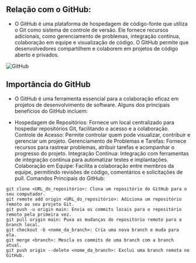 ## Relação com o GitHub:

- O GitHub é uma plataforma de hospedagem de código-fonte que utiliza o Git como sistema de controle de versão. Ele fornece recursos adicionais, como gerenciamento de problemas, integração contínua, colaboração em equipe e visualização de código. O GitHub permite que desenvolvedores compartilhem e colaborem em projetos de código aberto e privados.


![GitHub](assets/github.jpg)




## Importância do GitHub

- O GitHub é uma ferramenta essencial para a colaboração eficaz em projetos de desenvolvimento de software. Alguns dos principais benefícios do GitHub incluem:

-  Hospedagem de Repositórios: Fornece um local centralizado para hospedar repositórios Git, facilitando o acesso e a colaboração.
Controle de Acesso: Permite controlar quem pode visualizar, contribuir e gerenciar um projeto.
Gerenciamento de Problemas e Tarefas: Fornece recursos para rastrear problemas, atribuir tarefas e acompanhar o progresso do projeto.
Integração Contínua: Integração com ferramentas de integração contínua para automatizar testes e implantações.
Colaboração em Equipe: Facilita a colaboração entre membros da equipe, permitindo revisões de código, comentários e solicitações de pull.
Comandos Principais do GitHub:


```{node,echo=true}
git clone <URL_do_repositório>: Clona um repositório do GitHub para o seu computador.
git remote add origin <URL_do_repositório>: Adiciona um repositório remoto ao seu projeto Git.
git push -u origin main: Envia os commits locais para o repositório remoto pela primeira vez.
git pull origin main: Puxa as mudanças do repositório remoto para a branch local.
git checkout -b <nome_da_branch>: Cria uma nova branch e muda para ela.
git merge <branch>: Mescla os commits de uma branch com a branch atual.
git push origin --delete <nome_da_branch>: Exclui uma branch remota no GitHub.

```